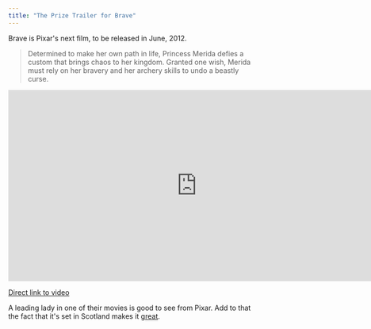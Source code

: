 ```yaml
---
title: "The Prize Trailer for Brave"
---
```

<p>Brave is Pixar's next film, to be released in June, 2012.</p>
<blockquote><p>
  Determined to make her own path in life, Princess Merida defies a custom that brings chaos to her kingdom. Granted one wish, Merida must rely on her bravery and her archery skills to undo a beastly curse.
</p></blockquote>
<p><iframe width="759" height="386" src="http://www.youtube.com/embed/Y4EZULqhP2E" frameborder="0" allowfullscreen></iframe></p>
<p><a href="http://www.youtube.com/watch?v=Y4EZULqhP2E&amp;feature=player_embedded">Direct link to video</a></p>
<p>A leading lady in one of their movies is good to see from Pixar. Add to that the fact that it's set in Scotland makes it <a href="http://www.youtube.com/watch?v=zCrT96QJBfQ">great</a>.</p>
